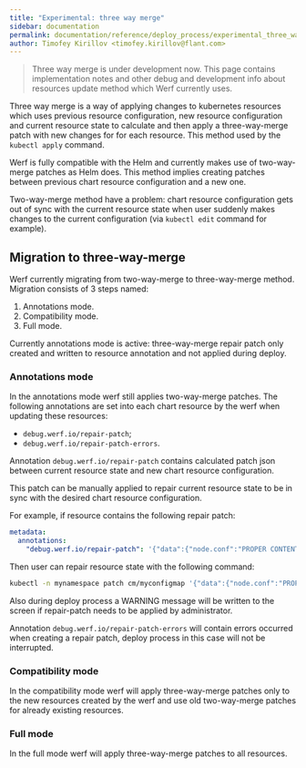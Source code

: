```yaml
---
title: "Experimental: three way merge"
sidebar: documentation
permalink: documentation/reference/deploy_process/experimental_three_way_merge.html
author: Timofey Kirillov <timofey.kirillov@flant.com>
---
```


> Three way merge is under development now. This page contains implementation notes and other debug and development info about resources update method which Werf currently uses.

Three way merge is a way of applying changes to kubernetes resources which uses previous resource configuration, new resource configuration and current resource state to calculate and then apply a three-way-merge patch with new changes for for each resource. This method used by the `kubectl apply` command.

Werf is fully compatible with the Helm and currently makes use of two-way-merge patches as Helm does. This method implies creating patches between previous chart resource configuration and a new one.

Two-way-merge method have a problem: chart resource configuration gets out of sync with the current resource state when user suddenly makes changes to the current configuration (via `kubectl edit` command for example).

## Migration to three-way-merge

Werf currently migrating from two-way-merge to three-way-merge method. Migration consists of 3 steps named:

 1. Annotations mode.
 2. Compatibility mode.
 3. Full mode.

Currently annotations mode is active: three-way-merge repair patch only created and written to resource annotation and not applied during deploy.

### Annotations mode

In the annotations mode werf still applies two-way-merge patches. The following annotations are set into each chart resource by the werf when updating these resources:

 * `debug.werf.io/repair-patch`;
 * `debug.werf.io/repair-patch-errors`.

Annotation `debug.werf.io/repair-patch` contains calculated patch json between current resource state and new chart resource configuration.

This patch can be manually applied to repair current resource state to be in sync with the desired chart resource configuration.

For example, if resource contains the following repair patch:

```yaml
metadata:
  annotations:
    "debug.werf.io/repair-patch": '{"data":{"node.conf":"PROPER CONTENT"}}'
```

Then user can repair resource state with the following command:

```bash
kubectl -n mynamespace patch cm/myconfigmap '{"data":{"node.conf":"PROPER CONTENT"}}'
```

Also during deploy process a WARNING message will be written to the screen if repair-patch needs to be applied by administrator.

Annotation `debug.werf.io/repair-patch-errors` will contain errors occurred when creating a repair patch, deploy process in this case will not be interrupted.

### Compatibility mode

In the compatibility mode werf will apply three-way-merge patches only to the new resources created by the werf and use old two-way-merge patches for already existing resources.

### Full mode

In the full mode werf will apply three-way-merge patches to all resources.
